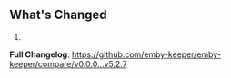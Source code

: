 ## What's Changed

1.

**Full Changelog**: https://github.com/emby-keeper/emby-keeper/compare/v0.0.0...v5.2.7
